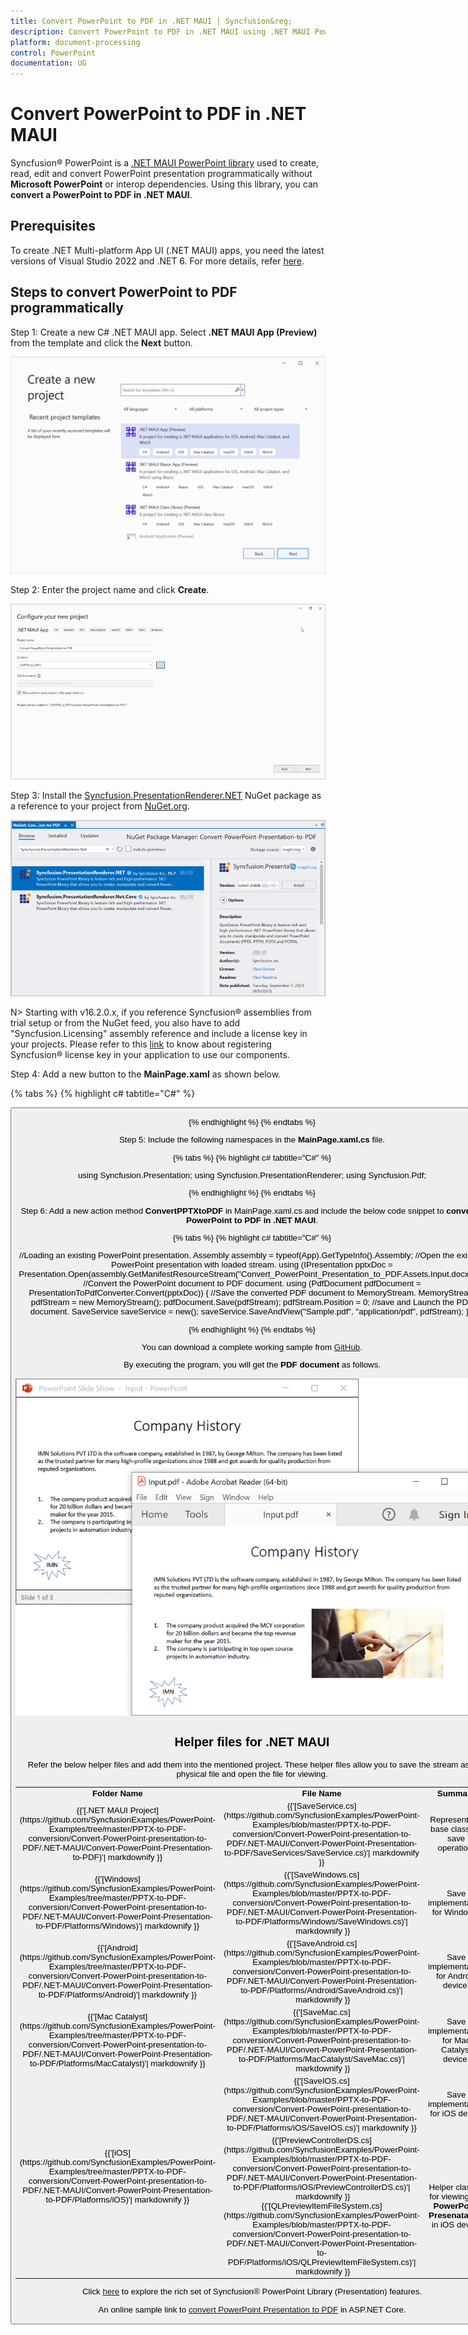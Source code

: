 ```yaml
---
title: Convert PowerPoint to PDF in .NET MAUI | Syncfusion&reg;
description: Convert PowerPoint to PDF in .NET MAUI using .NET MAUI PowerPoint library (Presentation) without Microsoft PowerPoint or interop dependencies.
platform: document-processing
control: PowerPoint
documentation: UG
---
```


# Convert PowerPoint to PDF in .NET MAUI

Syncfusion&reg; PowerPoint is a [.NET MAUI PowerPoint library](https://www.syncfusion.com/document-processing/powerpoint-framework/maui/powerpoint-library) used to create, read, edit and convert PowerPoint presentation programmatically without **Microsoft PowerPoint** or interop dependencies. Using this library, you can **convert a PowerPoint to PDF in .NET MAUI**.

## Prerequisites
To create .NET Multi-platform App UI (.NET MAUI) apps, you need the latest versions of Visual Studio 2022 and .NET 6. For more details, refer [here](https://learn.microsoft.com/en-us/dotnet/maui/get-started/installation?view=net-maui-8.0&tabs=vswin).

## Steps to convert PowerPoint to PDF programmatically

Step 1: Create a new C# .NET MAUI app. Select **.NET MAUI App (Preview)** from the template and click the **Next** button.

![Create the MAUI app in Visual Studio](Workingwith-MAUI/Create_Project.png)

Step 2: Enter the project name and click **Create**.

![Create a project name for your new project](Workingwith-MAUI/Configuration_PPTXtoPDF.png)

Step 3: Install the [Syncfusion.PresentationRenderer.NET](https://www.nuget.org/packages/Syncfusion.PresentationRenderer.NET) NuGet package as a reference to your project from [NuGet.org](https://www.nuget.org/).

![Install Syncfusion.PresentationRenderer.NET NuGet package](Workingwith-MAUI/Nuget_Package_PPTXtoPDF.png)

N> Starting with v16.2.0.x, if you reference Syncfusion&reg; assemblies from trial setup or from the NuGet feed, you also have to add "Syncfusion.Licensing" assembly reference and include a license key in your projects. Please refer to this [link](https://help.syncfusion.com/common/essential-studio/licensing/overview) to know about registering Syncfusion&reg; license key in your application to use our components.

Step 4: Add a new button to the **MainPage.xaml** as shown below.

{% tabs %}
{% highlight c# tabtitle="C#" %}

<?xml version="1.0" encoding="utf-8" ?>
<ContentPage xmlns="http://schemas.microsoft.com/dotnet/2021/maui"
             xmlns:x="http://schemas.microsoft.com/winfx/2009/xaml"
             x:Class="Convert_PowerPoint_Presentation_to_PDF.MainPage">
    <ScrollView>
        <Grid RowSpacing="25" RowDefinitions="Auto,Auto,Auto,Auto,*"
            Padding="{OnPlatform iOS='30,60,30,30', Default='30'}">
            <Button 
                Text="Convert PPTX to PDF"
                FontAttributes="Bold"
                Grid.Row="0"
                SemanticProperties.Hint="Convert PPTX to PDF"
                Clicked="ConvertPPTXtoPDF"
                HorizontalOptions="Center" />
        </Grid>
    </ScrollView>
</ContentPage>

{% endhighlight %}
{% endtabs %}

Step 5: Include the following namespaces in the **MainPage.xaml.cs** file.

{% tabs %}
{% highlight c# tabtitle="C#" %}

using Syncfusion.Presentation;
using Syncfusion.PresentationRenderer;
using Syncfusion.Pdf;

{% endhighlight %}
{% endtabs %}

Step 6: Add a new action method **ConvertPPTXtoPDF** in MainPage.xaml.cs and include the below code snippet to **convert a PowerPoint to PDF in .NET MAUI**.

{% tabs %}
{% highlight c# tabtitle="C#" %}

//Loading an existing PowerPoint presentation.
Assembly assembly = typeof(App).GetTypeInfo().Assembly;
//Open the existing PowerPoint presentation with loaded stream.
using (IPresentation pptxDoc = Presentation.Open(assembly.GetManifestResourceStream("Convert_PowerPoint_Presentation_to_PDF.Assets.Input.docx")))
{
    //Convert the PowerPoint document to PDF document.
    using (PdfDocument pdfDocument = PresentationToPdfConverter.Convert(pptxDoc))
    {
        //Save the converted PDF document to MemoryStream.
        MemoryStream pdfStream = new MemoryStream();
        pdfDocument.Save(pdfStream);
        pdfStream.Position = 0;
        //save and Launch the PDF document.
        SaveService saveService = new();
        saveService.SaveAndView("Sample.pdf", "application/pdf", pdfStream);
    }
}

{% endhighlight %}
{% endtabs %}

You can download a complete working sample from [GitHub](https://github.com/SyncfusionExamples/PowerPoint-Examples/tree/master/PPTX-to-PDF-conversion/Convert-PowerPoint-presentation-to-PDF/.NET-MAUI).

By executing the program, you will get the **PDF document** as follows.

![Converted PDF from PowerPoint in .NET MAUI](PPTXtoPDF_images/Output_PowerPoint_Presentation_to-PDF.png)


## Helper files for .NET MAUI

Refer the below helper files and add them into the mentioned project. These helper files allow you to save the stream as a physical file and open the file for viewing.

<table>
  <tr>
  <td>
    <b>Folder Name</b>
  </td>
  <td>
    <b>File Name</b>
  </td>
  <td>
    <b>Summary</b>
  </td>
  </tr>
  <tr>
  <td>
    {{'[.NET MAUI Project](https://github.com/SyncfusionExamples/PowerPoint-Examples/tree/master/PPTX-to-PDF-conversion/Convert-PowerPoint-presentation-to-PDF/.NET-MAUI/Convert-PowerPoint-Presentation-to-PDF)'| markdownify }}
  </td>
  <td>
    {{'[SaveService.cs](https://github.com/SyncfusionExamples/PowerPoint-Examples/blob/master/PPTX-to-PDF-conversion/Convert-PowerPoint-presentation-to-PDF/.NET-MAUI/Convert-PowerPoint-Presentation-to-PDF/SaveServices/SaveService.cs)'| markdownify }}
  </td>
  <td>Represent the base class for save operation.
  </td>
  </tr>
  <tr>
  <td>
    {{'[Windows](https://github.com/SyncfusionExamples/PowerPoint-Examples/tree/master/PPTX-to-PDF-conversion/Convert-PowerPoint-presentation-to-PDF/.NET-MAUI/Convert-PowerPoint-Presentation-to-PDF/Platforms/Windows)'| markdownify }}
  </td>
  <td>
    {{'[SaveWindows.cs](https://github.com/SyncfusionExamples/PowerPoint-Examples/blob/master/PPTX-to-PDF-conversion/Convert-PowerPoint-presentation-to-PDF/.NET-MAUI/Convert-PowerPoint-Presentation-to-PDF/Platforms/Windows/SaveWindows.cs)'| markdownify }}
  </td>
  <td>Save implementation for Windows.
  </td>
  </tr>
  <tr>
  <td>
    {{'[Android](https://github.com/SyncfusionExamples/PowerPoint-Examples/tree/master/PPTX-to-PDF-conversion/Convert-PowerPoint-presentation-to-PDF/.NET-MAUI/Convert-PowerPoint-Presentation-to-PDF/Platforms/Android)'| markdownify }}
  </td>
  <td>
    {{'[SaveAndroid.cs](https://github.com/SyncfusionExamples/PowerPoint-Examples/blob/master/PPTX-to-PDF-conversion/Convert-PowerPoint-presentation-to-PDF/.NET-MAUI/Convert-PowerPoint-Presentation-to-PDF/Platforms/Android/SaveAndroid.cs)'| markdownify }}
  </td>
  <td>Save implementation for Android device.
  </td>
  </tr>
  <tr>
  <td>
    {{'[Mac Catalyst](https://github.com/SyncfusionExamples/PowerPoint-Examples/tree/master/PPTX-to-PDF-conversion/Convert-PowerPoint-presentation-to-PDF/.NET-MAUI/Convert-PowerPoint-Presentation-to-PDF/Platforms/MacCatalyst)'| markdownify }}
  </td>
  <td>
    {{'[SaveMac.cs](https://github.com/SyncfusionExamples/PowerPoint-Examples/blob/master/PPTX-to-PDF-conversion/Convert-PowerPoint-presentation-to-PDF/.NET-MAUI/Convert-PowerPoint-Presentation-to-PDF/Platforms/MacCatalyst/SaveMac.cs)'| markdownify }}
  </td>
  <td>Save implementation for Mac Catalyst device.
  </td>
  </tr>
  <tr>
  <td rowspan="2">
    {{'[iOS](https://github.com/SyncfusionExamples/PowerPoint-Examples/tree/master/PPTX-to-PDF-conversion/Convert-PowerPoint-presentation-to-PDF/.NET-MAUI/Convert-PowerPoint-Presentation-to-PDF/Platforms/iOS)'| markdownify }}
  </td>
  <td>
    {{'[SaveIOS.cs](https://github.com/SyncfusionExamples/PowerPoint-Examples/blob/master/PPTX-to-PDF-conversion/Convert-PowerPoint-presentation-to-PDF/.NET-MAUI/Convert-PowerPoint-Presentation-to-PDF/Platforms/iOS/SaveIOS.cs)'| markdownify }}
  </td>
  <td>
    Save implementation for iOS device
  </td>
  </tr>
  <tr>
  <td>
    {{'[PreviewControllerDS.cs](https://github.com/SyncfusionExamples/PowerPoint-Examples/blob/master/PPTX-to-PDF-conversion/Convert-PowerPoint-presentation-to-PDF/.NET-MAUI/Convert-PowerPoint-Presentation-to-PDF/Platforms/iOS/PreviewControllerDS.cs)'| markdownify }}<br/>{{'[QLPreviewItemFileSystem.cs](https://github.com/SyncfusionExamples/PowerPoint-Examples/blob/master/PPTX-to-PDF-conversion/Convert-PowerPoint-presentation-to-PDF/.NET-MAUI/Convert-PowerPoint-Presentation-to-PDF/Platforms/iOS/QLPreviewItemFileSystem.cs)'| markdownify }}
  </td>
  <td>
    Helper classes for viewing the <b>PowerPoint Presenatation</b> in iOS device
  </td>
  </tr>
</table>

Click [here](https://www.syncfusion.com/document-processing/powerpoint-framework/maui) to explore the rich set of Syncfusion&reg; PowerPoint Library (Presentation) features. 

An online sample link to [convert PowerPoint Presentation to PDF](https://ej2.syncfusion.com/aspnetcore/PowerPoint/PPTXToPDF#/material3) in ASP.NET Core.  
